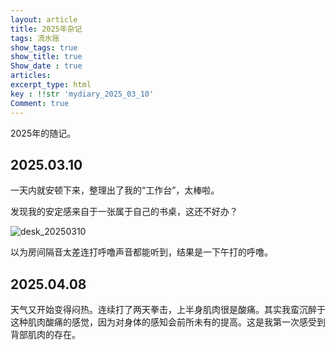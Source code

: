 ```yaml
---
layout: article
title: 2025年杂记
tags: 流水账
show_tags: true
show_title: true
Show_date : true
articles:
excerpt_type: html
key : !!str 'mydiary_2025_03_10'
Comment: true
---
```


2025年的随记。

<!--more-->

## 2025.03.10

一天内就安顿下来，整理出了我的“工作台”，太棒啦。

发现我的安定感来自于一张属于自己的书桌，这还不好办？

![desk_20250310](https://github.com/zhimiao39/coconutss.github.io/raw/main/image/IMG_5889.jpg)



以为房间隔音太差连打呼噜声音都能听到，结果是一下午打的呼噜。

## 2025.04.08

天气又开始变得闷热。连续打了两天拳击，上半身肌肉很是酸痛。其实我蛮沉醉于这种肌肉酸痛的感觉，因为对身体的感知会前所未有的提高。这是我第一次感受到背部肌肉的存在。
